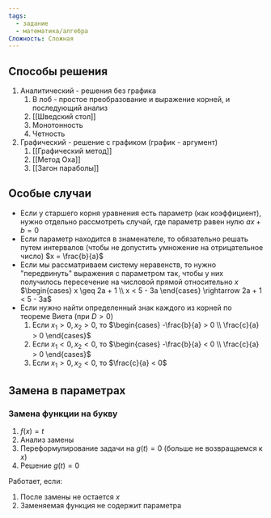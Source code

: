 ```yaml
---
tags:
  - задание
  - математика/алгебра
Сложность: Сложная
---
```


## Способы решения

1. Аналитический - решения без графика
	1. В лоб - простое преобразование и выражение корней, и последующий анализ
	2. [[Шведский стол]]
	3. Монотонность
	4. Четность
2. Графический - решение с графиком (график - аргумент)
	1. [[Графический метод]]
	2. [[Метод Оха]]
	3. [[Загон параболы]]

## Особые случаи
- Если у старшего корня уравнения есть параметр (как коэффициент), нужно отдельно рассмотреть случай, где параметр равен нулю
	$ax + b = 0$
- Если параметр находится в знаменателе, то обязательно решать путем интервалов (чтобы не допустить умножение на отрицательное число)
	$x = \frac{b}{a}$
- Если мы рассматриваем систему неравенств, то нужно "передвинуть" выражения с параметром так, чтобы у них получилось пересечение на числовой прямой относительно $x$
	$\begin{cases} x \geq 2a + 1 \\ x < 5 - 3a \end{cases} \rightarrow 2a + 1 < 5 - 3a$
- Если нужно найти определенный знак каждого из корней по теореме Виета (при $D > 0$)
	1) Если $x_1 > 0, x_2 > 0$, то $\begin{cases} -\frac{b}{a} > 0 \\ \frac{c}{a} > 0 \end{cases}$
	2) Если $x_1 < 0, x_2 < 0$, то $\begin{cases} -\frac{b}{a} < 0 \\ \frac{c}{a} > 0 \end{cases}$
	3) Если $x_1 > 0, x_2 < 0$, то $\frac{c}{a} < 0$

## Замена в параметрах

### Замена функции на букву
1) $f(x) = t$
2) Анализ замены
3) Переформулирование задачи на $g(t) = 0$ (больше не возвращаемся к $x$)
4) Решение $g(t) = 0$

Работает, если:
1. После замены не остается $x$
2. Заменяемая функция не содержит параметра

